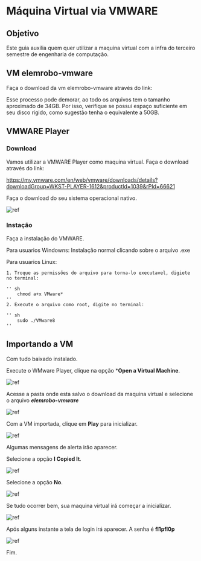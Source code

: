 # Máquina Virtual via VMWARE

## Objetivo

Este guia auxilia quem quer utilizar a maquina virtual com a infra do terceiro semestre de engenharia de computação.


## VM elemrobo-vmware


Faça o download da vm elemrobo-vmware através do link:



Esse processo pode demorar, ao todo os arquivos tem o tamanho aproximado de 34GB. Por isso, verifique se possui espaço suficiente em seu disco rigido, como sugestão tenha o equivalente a 50GB. 



## VMWARE Player

### Download
Vamos utilizar a VMWARE Player como maquina virtual. Faça o download através do link: 

https://my.vmware.com/en/web/vmware/downloads/details?downloadGroup=WKST-PLAYER-1612&productId=1039&rPId=66621

Faça o download do seu sistema operacional nativo.

![ref](img/img1.png)

### Instação

Faça a instalação do VMWARE. 

Para usuarios Windowns: Instalação normal clicando sobre o arquivo .exe

Para usuarios Linux:

    1. Troque as permissões do arquivo para torna-lo executavel, digiete no terminal: 

    '' sh
        chmod a+x VMware*
    ''
    2. Execute o arquivo como root, digite no terminal:

    '' sh
        sudo ./VMware8
    ''

## Importando a VM

Com tudo baixado instalado. 

Execute o WMware Player, clique na opção ***Open a Virtual Machine**.

![ref](img/img2.png)


Acesse a pasta onde esta salvo o download da maquina virtual e selecione o arquivo ***elemrobo-vmware***

![ref](img/img3.png)

Com a VM importada, clique em **Play** para inicializar. 

![ref](img/img5.png)

Algumas mensagens de alerta irão aparecer. 

Selecione a opção **I Copied It**. 

![ref](img/img6.png)

Selecione a opção **No**. 

![ref](img/img7.png)

Se tudo ocorrer bem, sua maquina virtual irá começar a inicializar.

![ref](img/img8.png)


Após alguns instante a tela de login irá aparecer. A senha é **fl1pfl0p**

![ref](img/img9.png)


Fim.